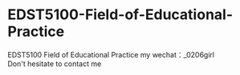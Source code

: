 # EDST5100-Field-of-Educational-Practice
EDST5100 Field of Educational Practice my wechat：_0206girl Don't hesitate to contact me
